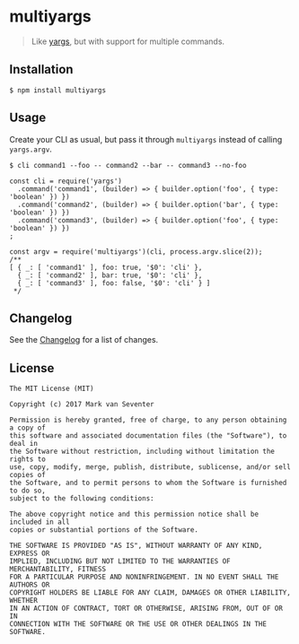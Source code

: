 # multiyargs
> Like [yargs](https://github.com/yargs/yargs), but with support for multiple commands.

## Installation
`$ npm install multiyargs`

## Usage
Create your CLI as usual, but pass it through `multiyargs` instead of calling `yargs.argv`.

`$ cli command1 --foo -- command2 --bar -- command3 --no-foo`

```
const cli = require('yargs')
  .command('command1', (builder) => { builder.option('foo', { type: 'boolean' }) })
  .command('command2', (builder) => { builder.option('bar', { type: 'boolean' }) })
  .command('command3', (builder) => { builder.option('foo', { type: 'boolean' }) })
;

const argv = require('multiyargs')(cli, process.argv.slice(2));
/**
[ { _: [ 'command1' ], foo: true, '$0': 'cli' },
  { _: [ 'command2' ], bar: true, '$0': 'cli' },
  { _: [ 'command3' ], foo: false, '$0': 'cli' } ]
 */
```

## Changelog
See the [Changelog](./CHANGELOG.md) for a list of changes.

## License
    The MIT License (MIT)

    Copyright (c) 2017 Mark van Seventer

    Permission is hereby granted, free of charge, to any person obtaining a copy of
    this software and associated documentation files (the "Software"), to deal in
    the Software without restriction, including without limitation the rights to
    use, copy, modify, merge, publish, distribute, sublicense, and/or sell copies of
    the Software, and to permit persons to whom the Software is furnished to do so,
    subject to the following conditions:

    The above copyright notice and this permission notice shall be included in all
    copies or substantial portions of the Software.

    THE SOFTWARE IS PROVIDED "AS IS", WITHOUT WARRANTY OF ANY KIND, EXPRESS OR
    IMPLIED, INCLUDING BUT NOT LIMITED TO THE WARRANTIES OF MERCHANTABILITY, FITNESS
    FOR A PARTICULAR PURPOSE AND NONINFRINGEMENT. IN NO EVENT SHALL THE AUTHORS OR
    COPYRIGHT HOLDERS BE LIABLE FOR ANY CLAIM, DAMAGES OR OTHER LIABILITY, WHETHER
    IN AN ACTION OF CONTRACT, TORT OR OTHERWISE, ARISING FROM, OUT OF OR IN
    CONNECTION WITH THE SOFTWARE OR THE USE OR OTHER DEALINGS IN THE SOFTWARE.